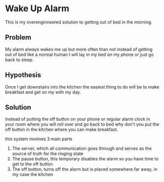 # Wake Up Alarm

This is my overenginneered solution to getting out of bed in the morning.

## Problem

My alarm always wakes me up but more often than not instead of getting out of bed like a normal human I will lay in my bed on my phone or just go back to sleep.

## Hypothesis

Once I get downstairs into the kitchen the easiest thing to do will be to make breakfast and get on my with my day.

## Solution

Instead of putting the off button on your phone or regular alarm clock in your room where you will roll over and go back to bed why don't you put the off button in the kitchen where you can make breakfast.

this system involves 3 main parts

1.  The server, which all communication goes through and serves as the source of truth for the ringing state
2.  The pause button, this temporary disables the alarm so you have time to get to the off button
3.  The off button, turns off the alarm but is placed somewhere far away, in my case the kitchen
